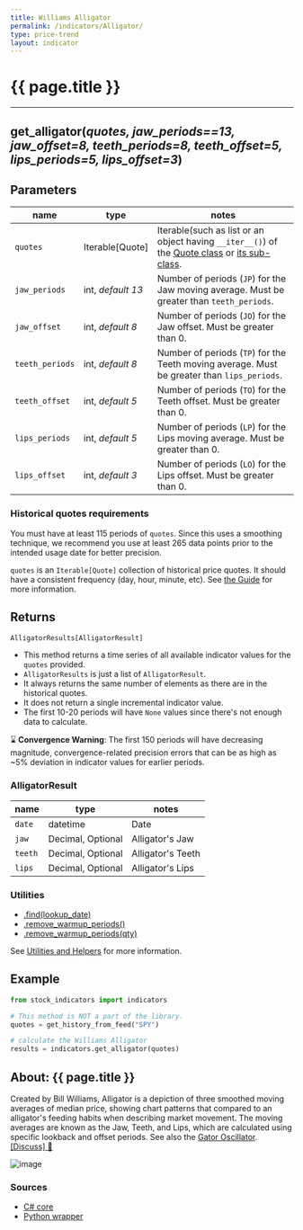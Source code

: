```yaml
---
title: Williams Alligator
permalink: /indicators/Alligator/
type: price-trend
layout: indicator
---
```


# {{ page.title }}
<hr>

## **get_alligator**(*quotes, jaw_periods==13, jaw_offset=8, teeth_periods=8, teeth_offset=5, lips_periods=5, lips_offset=3*)

## Parameters

| name | type | notes
| -- | -- | --
| `quotes` | Iterable[Quote] | Iterable(such as list or an object having `__iter__()`) of the [Quote class]({{site.baseurl}}/guide/#historical-quotes) or [its sub-class]({{site.baseurl}}/guide/#using-custom-quote-classes).
| `jaw_periods` | int, *default 13* | Number of periods (`JP`) for the Jaw moving average.  Must be greater than `teeth_periods`.
| `jaw_offset` | int, *default 8* | Number of periods (`JO`) for the Jaw offset.  Must be greater than 0.
| `teeth_periods` | int, *default 8* | Number of periods (`TP`) for the Teeth moving average.  Must be greater than `lips_periods`.
| `teeth_offset` | int, *default 5* | Number of periods (`TO`) for the Teeth offset.  Must be greater than 0.
| `lips_periods` | int, *default 5* | Number of periods (`LP`) for the Lips moving average.  Must be greater than 0.
| `lips_offset` | int, *default 3* | Number of periods (`LO`) for the Lips offset.  Must be greater than 0.

### Historical quotes requirements

You must have at least 115 periods of `quotes`. Since this uses a smoothing technique, we recommend you use at least 265 data points prior to the intended usage date for better precision.

`quotes` is an `Iterable[Quote]` collection of historical price quotes.  It should have a consistent frequency (day, hour, minute, etc).  See [the Guide]({{site.baseurl}}/guide/#historical-quotes) for more information.

## Returns

```python
AlligatorResults[AlligatorResult]
```

- This method returns a time series of all available indicator values for the `quotes` provided.
- `AlligatorResults` is just a list of `AlligatorResult`.
- It always returns the same number of elements as there are in the historical quotes.
- It does not return a single incremental indicator value.
- The first 10-20 periods will have `None` values since there's not enough data to calculate.

:hourglass: **Convergence Warning**: The first 150 periods will have decreasing magnitude, convergence-related precision errors that can be as high as ~5% deviation in indicator values for earlier periods.

### AlligatorResult

| name | type | notes
| -- |-- |--
| `date` | datetime | Date
| `jaw` | Decimal, Optional | Alligator's Jaw
| `teeth` | Decimal, Optional | Alligator's Teeth
| `lips` | Decimal, Optional | Alligator's Lips

### Utilities

- [.find(lookup_date)]({{site.baseurl}}/utilities#find-indicator-result-by-date)
- [.remove_warmup_periods()]({{site.baseurl}}/utilities#remove-warmup-periods)
- [.remove_warmup_periods(qty)]({{site.baseurl}}/utilities#remove-warmup-periods)

See [Utilities and Helpers]({{site.baseurl}}/utilities#utilities-for-indicator-results) for more information.

## Example

```python
from stock_indicators import indicators

# This method is NOT a part of the library.
quotes = get_history_from_feed("SPY")

# calculate the Williams Alligator
results = indicators.get_alligator(quotes)
```

## About: {{ page.title }}

Created by Bill Williams, Alligator is a depiction of three smoothed moving averages of median price, showing chart patterns that compared to an alligator's feeding habits when describing market movement. The moving averages are known as the Jaw, Teeth, and Lips, which are calculated using specific lookback and offset periods.  See also the [Gator Oscillator](../Gator#content).
[[Discuss] :speech_balloon:]({{site.github.base_repository_url}}/discussions/385 "Community discussion about this indicator")

![image]({{site.charturl}}/Alligator.png)

### Sources

- [C# core]({{site.base_sourceurl}}/a-d/Alligator/Alligator.cs)
- [Python wrapper]({{site.sourceurl}}/alligator.py)
